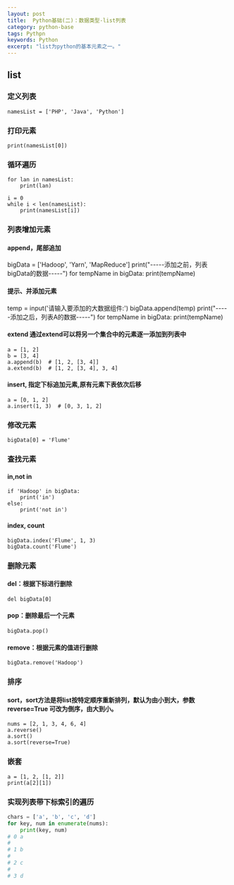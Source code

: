 ```yaml
---
layout: post
title:  Python基础(二)：数据类型-list列表
category: python-base
tags: Pythpn 
keywords: Python 
excerpt: "list为python的基本元素之一。"
---
```


## list

### 定义列表
`namesList = ['PHP', 'Java', 'Python']`

### 打印元素
`print(namesList[0])`

### 循环遍历
```
for lan in namesList:
    print(lan)

i = 0
while i < len(namesList):
    print(namesList[i])

```

### 列表增加元素
#### append，尾部追加
bigData = ['Hadoop', 'Yarn', 'MapReduce']
print("-----添加之前，列表bigData的数据-----")
for tempName in bigData:
    print(tempName)

#### 提示、并添加元素
temp = input('请输⼊要添加的大数据组件:')
bigData.append(temp)
print("-----添加之后，列表A的数据-----")
for tempName in bigData:
    print(tempName)

#### extend 通过extend可以将另⼀个集合中的元素逐⼀添加到列表中
```
a = [1, 2]
b = [3, 4]
a.append(b)  # [1, 2, [3, 4]]
a.extend(b)  # [1, 2, [3, 4], 3, 4]
```

#### insert, 指定下标追加元素,原有元素下表依次后移
```
a = [0, 1, 2]
a.insert(1, 3)  # [0, 3, 1, 2]
```

### 修改元素
`bigData[0] = 'Flume'`

### 查找元素
#### in,not in
```
if 'Hadoop' in bigData:
    print('in')
else:
    print('not in')
```

#### index, count
```
bigData.index('Flume', 1, 3)
bigData.count('Flume')
```
### 删除元素
#### del：根据下标进⾏删除
`del bigData[0]`

#### pop：删除最后⼀个元素
`bigData.pop()`

#### remove：根据元素的值进⾏删除
`bigData.remove('Hadoop')`

### 排序
#### sort，sort⽅法是将list按特定顺序重新排列，默认为由⼩到⼤，参数reverse=True 可改为倒序，由⼤到⼩。
```
nums = [2, 1, 3, 4, 6, 4]
a.reverse()
a.sort()
a.sort(reverse=True)
```

### 嵌套
```
a = [1, 2, [1, 2]]
print(a[2][1])
```

### 实现列表带下标索引的遍历
```python
chars = ['a', 'b', 'c', 'd']
for key, num in enumerate(nums):
    print(key, num)
# 0 a
#
# 1 b
#
# 2 c
#
# 3 d
```